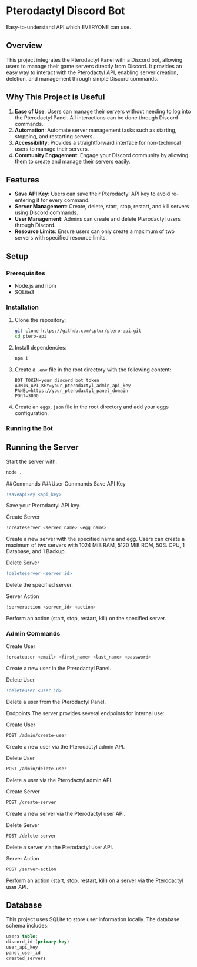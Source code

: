 # Pterodactyl Discord Bot
Easy-to-understand API which EVERYONE can use.

## Overview

This project integrates the Pterodactyl Panel with a Discord bot, allowing users to manage their game servers directly from Discord. It provides an easy way to interact with the Pterodactyl API, enabling server creation, deletion, and management through simple Discord commands.

## Why This Project is Useful

1. **Ease of Use**: Users can manage their servers without needing to log into the Pterodactyl Panel. All interactions can be done through Discord commands.
2. **Automation**: Automate server management tasks such as starting, stopping, and restarting servers.
3. **Accessibility**: Provides a straightforward interface for non-technical users to manage their servers.
4. **Community Engagement**: Engage your Discord community by allowing them to create and manage their servers easily.

## Features

- **Save API Key**: Users can save their Pterodactyl API key to avoid re-entering it for every command.
- **Server Management**: Create, delete, start, stop, restart, and kill servers using Discord commands.
- **User Management**: Admins can create and delete Pterodactyl users through Discord.
- **Resource Limits**: Ensure users can only create a maximum of two servers with specified resource limits.

## Setup

### Prerequisites

- Node.js and npm
- SQLite3

### Installation

1. Clone the repository:
    ```bash
    git clone https://github.com/cptcr/ptero-api.git
    cd ptero-api
    ```

2. Install dependencies:
    ```bash
    npm i
    ```

3. Create a `.env` file in the root directory with the following content:
    ```
    BOT_TOKEN=your_discord_bot_token
    ADMIN_API_KEY=your_pterodactyl_admin_api_key
    PANEL=https://your_pterodactyl_panel_domain
    PORT=3000
    ```

4. Create an `eggs.json` file in the root directory and add your eggs configuration.

### Running the Bot

## Running the Server
Start the server with:

```bash
node .
```

##Commands
###User Commands
Save API Key
```diff
!saveapikey <api_key>
```
Save your Pterodactyl API key.


Create Server

```php
!createserver <server_name> <egg_name>
```
Create a new server with the specified name and egg. Users can create a maximum of two servers with 1024 MiB RAM, 5120 MiB ROM, 50% CPU, 1 Database, and 1 Backup.

Delete Server
```diff
!deleteserver <server_id>
```
Delete the specified server.

Server Action
```php
!serveraction <server_id> <action>
```
Perform an action (start, stop, restart, kill) on the specified server.

### Admin Commands

Create User
```php
!createuser <email> <first_name> <last_name> <password>
```
Create a new user in the Pterodactyl Panel.

Delete User
```diff
!deleteuser <user_id>
```
Delete a user from the Pterodactyl Panel.

Endpoints
The server provides several endpoints for internal use:

Create User
```bash
POST /admin/create-user
```
Create a new user via the Pterodactyl admin API.

Delete User
```bash
POST /admin/delete-user
```
Delete a user via the Pterodactyl admin API.

Create Server
```bash
POST /create-server
```
Create a new server via the Pterodactyl user API.

Delete Server
```bash
POST /delete-server
```
Delete a server via the Pterodactyl user API.

Server Action
```bash
POST /server-action
```
Perform an action (start, stop, restart, kill) on a server via the Pterodactyl user API.

## Database
This project uses SQLite to store user information locally. The database schema includes:

```sql
users table:
discord_id (primary key)
user_api_key
panel_user_id
created_servers
```
